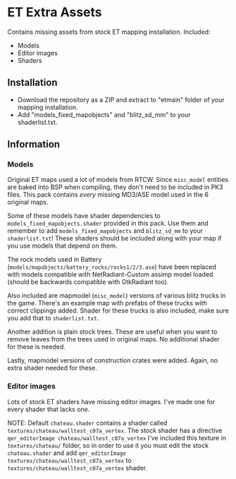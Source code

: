 # ET Extra Assets

Contains missing assets from stock ET mapping installation. Included:

- Models
- Editor images
- Shaders

## Installation

- Download the repository as a ZIP and extract to "etmain" folder of your mapping installation.
- Add "models_fixed_mapobjects" and "blitz_sd_mm" to your shaderlist.txt.

## Information

### Models

Original ET maps used a lot of models from RTCW. Since `misc_model` entities are baked into BSP when compiling, they don't need to be included in PK3 files. This pack contains _every_ missing MD3/ASE model used in the 6 original maps.

Some of these models have shader dependencies to `models_fixed_mapobjects.shader` provided in this pack. Use them and remember to add `models_fixed_mapobjects` and `blitz_sd_mm` to your `shaderlist.txt`! These shaders should be included along with your map if you use models that depend on them.

The rock models used in Battery (`models/mapobjects/battery_rocks/rocks1/2/3.ase`) have been replaced with models compatible with NetRadiant-Custom assimp model loaded (should be backwards compatible with GtkRadiant too).

Also included are mapmodel (`misc_model`) versions of various blitz trucks in the game. There's an example map with prefabs of these trucks with correct clippings added. Shader for these trucks is also included, make sure you add that to `shaderlist.txt`.

Another addition is plain stock trees. These are useful when you want to remove leaves from the trees used in original maps. No additional shader for these is needed.

Lastly, mapmodel versions of construction crates were added. Again, no extra shader needed for these.

### Editor images

Lots of stock ET shaders have missing editor images. I've made one for every shader that lacks one.

NOTE:
Default `chateau.shader` contains a shader called `textures/chateau/walltest_c07a_vertex`. The stock shader has a directive `qer_editorImage chateau/walltest_c07a_vertex` I've included this texture in `textures/chateau/` folder, so in order to use it you must edit the stock `chateau.shader` and add `qer_editorImage textures/chateau/walltest_c07a_vertex` to `textures/chateau/walltest_c07a_vertex` shader.
